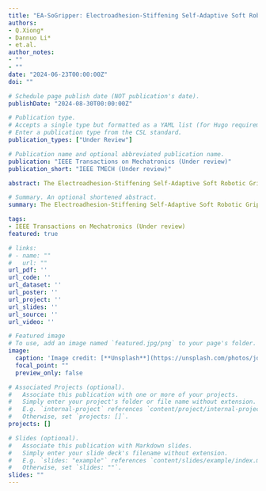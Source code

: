 ```yaml
---
title: "EA-SoGripper: Electroadhesion-Stiffening Self-Adaptive Soft Robotic Gripper"
authors:
- Q.Xiong*
- Dannuo Li*
- et.al.
author_notes:
- ""
- ""
date: "2024-06-23T00:00:00Z"
doi: ""

# Schedule page publish date (NOT publication's date).
publishDate: "2024-08-30T00:00:00Z"

# Publication type.
# Accepts a single type but formatted as a YAML list (for Hugo requirements).
# Enter a publication type from the CSL standard.
publication_types: ["Under Review"]

# Publication name and optional abbreviated publication name.
publication: "IEEE Transactions on Mechatronics (Under review)"
publication_short: "IEEE TMECH (Under review)"

abstract: The Electroadhesion-Stiffening Self-Adaptive Soft Robotic Gripper (EA-SoGripper) introduced in this article addresses the limitations of traditional rigid robotic grippers by offering enhanced adaptability to objects of varying shapes, sizes, weights, and stiffness. Leveraging flexible electroadhesion (EA) clutches, the EA-SoGripper adjusts the tension of films to conform to the shape of grasped objects and regulate grasping stiffness through applied voltage control. A novel mathematical model of the gripper's load capacity with different grasping stiffness levels provides valuable insight into its performance capabilities. To ensure grasp safety and precision, the EA-SoGripper integrates a real-time force sensor for monitoring grasping power and deploys a feedback control algorithm to regulate force accurately. Furthermore, a portable and cost-effective AC high-voltage power supply system is developed, enhancing the gripper's practicality and usability. Experimental validation confirms the EA-SoGripper's capabilities in adapting to object shapes, adjusting grasping stiffness, and controlling grasping force with high accuracy.

# Summary. An optional shortened abstract.
summary: The Electroadhesion-Stiffening Self-Adaptive Soft Robotic Gripper (EA-SoGripper) introduced in this article addresses the limitations of traditional rigid robotic grippers by offering enhanced adaptability to objects of varying shapes, sizes, weights, and stiffness. Leveraging flexible electroadhesion (EA) clutches, the EA-SoGripper adjusts the tension of films to conform to the shape of grasped objects and regulate grasping stiffness through applied voltage control.

tags:
- IEEE Transactions on Mechatronics (Under review)
featured: true

# links:
# - name: ""
#   url: ""
url_pdf: ''
url_code: ''
url_dataset: ''
url_poster: ''
url_project: ''
url_slides: ''
url_source: ''
url_video: ''

# Featured image
# To use, add an image named `featured.jpg/png` to your page's folder. 
image:
  caption: 'Image credit: [**Unsplash**](https://unsplash.com/photos/jdD8gXaTZsc)'
  focal_point: ""
  preview_only: false

# Associated Projects (optional).
#   Associate this publication with one or more of your projects.
#   Simply enter your project's folder or file name without extension.
#   E.g. `internal-project` references `content/project/internal-project/index.md`.
#   Otherwise, set `projects: []`.
projects: []

# Slides (optional).
#   Associate this publication with Markdown slides.
#   Simply enter your slide deck's filename without extension.
#   E.g. `slides: "example"` references `content/slides/example/index.md`.
#   Otherwise, set `slides: ""`.
slides: ""
---
```

